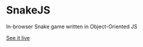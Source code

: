 # SnakeJS
In-browser Snake game written in Object-Oriented JS

[See it live][live]

[live]: https://nezaj.github.io/SnakeJS
